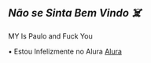 ## *Não se Sinta Bem Vindo ☠️*

  MY Is Paulo and Fuck You

  • Estou Infelizmente no Alura [Alura](https://www.alura.com.br)
